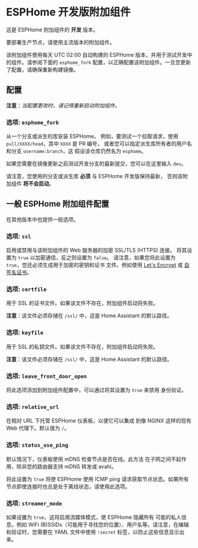 # ESPHome 开发版附加组件

这是 ESPHome 附加组件的 **开发** 版本。

要部署生产节点，请使用主流版本的附加组件。

该附加组件使用每天 UTC 02:00 自动构建的 ESPHome 版本，并用于测试开发中的组件。请参阅下面的 `esphome_fork` 配置，以正确配置该附加组件。一旦您更新了配置，请确保重新构建镜像。

## 配置

**注意**：_当配置更改时，请记得重新启动附加组件。_

### 选项: `esphome_fork`

从一个分支或派生的库安装 ESPHome。
例如，要测试一个拉取请求，使用 `pull/XXXX/head`，其中 `XXXX` 是 PR 编号，
或者您可以指定派生库所有者的用户名和分支 `username:branch`，这
假设该仓库仍然名为 `esphome`。

如果您需要在镜像更新之前测试开发分支的最新提交，您可以在这里输入 `dev`。

请注意，您使用的分支或派生库 **必须** 与 ESPHome 开发版保持最新，
否则该附加组件 **将不会启动**。

## 一般 ESPHome 附加组件配置

在其他版本中也提供一般选项。

### 选项: `ssl`

启用或禁用与该附加组件的 Web 服务器的加密 SSL/TLS (HTTPS) 连接。
将其设置为 `true` 以加密通信，反之则设置为 `false`。
请注意，如果您将此设置为 `true`，您还必须生成用于加密的密钥和证书
文件。例如使用 [Let's Encrypt](https://www.home-assistant.io/addons/lets_encrypt/)
或 [自签名证书](https://www.home-assistant.io/docs/ecosystem/certificates/tls_self_signed_certificate/)。

### 选项: `certfile`

用于 SSL 的证书文件。如果该文件不存在，附加组件启动将失败。

**注意**：该文件必须存储在 `/ssl/` 中，这是 Home Assistant 的默认路径。

### 选项: `keyfile`

用于 SSL 的私钥文件。如果该文件不存在，附加组件启动将失败。

**注意**：该文件必须存储在 `/ssl/` 中，这是 Home Assistant 的默认路径。

### 选项: `leave_front_door_open`

将此选项添加到附加组件配置中，可以通过将其设置为 `true` 来禁用
身份验证。

### 选项: `relative_url`

在相对 URL 下托管 ESPHome 仪表板，以便它可以集成
到像 NGINX 这样的现有 Web 代理下。默认值为 `/`。

### 选项: `status_use_ping`

默认情况下，仪表板使用 mDNS 检查节点是否在线。此方法
在子网之间不起作用，除非您的路由器支持 mDNS 转发或 avahi。

将此设置为 `true` 将使 ESPHome 使用 ICMP ping 请求获取节点状态。如果所有节点即使连接时也总是处于离线状态，请使用此选项。

### 选项: `streamer_mode`

如果设置为 `true`，这将启用流媒体模式，使 ESPHome 隐藏所有
可能的私人信息。例如 WiFi (B)SSIDs（可能用于寻找您的位置）、用户名等。请注意，在编辑和验证时，您需要在 YAML 文件中使用
`!secret` 标签，以防止这些信息显示出来。